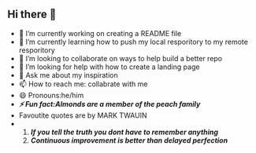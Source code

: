 ## Hi there 👋
- 🔭 I’m currently working on creating a README file
- 🌱 I’m currently learning how to push my local resporitory to my remote resporitory
- 👯 I’m looking to collaborate on ways to help build a better repo
- 🤔 I’m looking for help with how to create a landing page
- 💬 Ask me about my inspiration
- 📫 How to reach me: collabrate with me
- 😄 Pronouns:he/him
- _**⚡ Fun fact:Almonds are a member of the peach family**_
- Favoutite quotes are by MARK TWAUIN
- 1. _**If you tell the truth you dont have to remember anything**_
  2. _**Continuous improvement is better than delayed perfection**_
  





<!--
**PabbyAmisty/PabbyAmisty** is a ✨ _special_ ✨ repository because its `README.md` (this file) appears on your GitHub profile.



- 🔭 I’m currently working on creating a README file
- 🌱 I’m currently learning how to push my local resporitory to my remote resporitory
- 👯 I’m looking to collaborate on ways to help build a better repo
- 🤔 I’m looking for help with how to create a landing page
- 💬 Ask me about my inspiration
- 📫 How to reach me: collabrate with me
- 😄 Pronouns:he/him
- _**⚡ Fun fact:Almonds are a member of the peach family**_
- [Github logo][/imaages/logo.png]
-->
